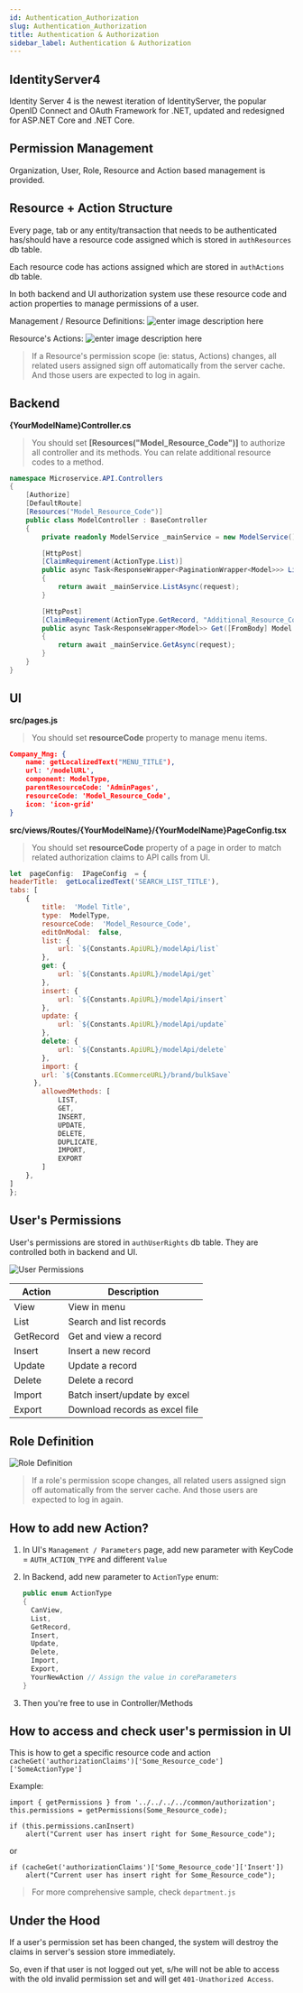 ```yaml
---
id: Authentication_Authorization
slug: Authentication_Authorization 
title: Authentication & Authorization
sidebar_label: Authentication & Authorization
---
```


## IdentityServer4

Identity Server 4 is the newest iteration of IdentityServer, the popular OpenID Connect and OAuth Framework for .NET, updated and redesigned for ASP.NET Core and .NET Core.

## Permission Management

Organization, User, Role, Resource and Action based management is provided.

## Resource + Action Structure

Every page, tab or any entity/transaction that needs to be authenticated has/should have a resource code assigned which is stored in `authResources` db table.

Each resource code has actions assigned which are stored in `authActions` db table.

In both backend and UI authorization system use these resource code and action properties to manage permissions of a user.

Management / Resource Definitions:
![enter image description here](https://netcoregenesis.com/images/documentation/Resource_page.png)

Resource's Actions:
![enter image description here](https://netcoregenesis.com/images/documentation/Resource_actions_page.png)

> If a Resource's permission scope (ie: status, Actions) changes, all related users assigned sign off automatically from the server cache. And those users are expected to log in again.

## Backend

**{YourModelName}Controller.cs**
> You should set **[Resources("Model_Resource_Code")]** to authorize all controller and its methods.
> You can relate  additional resource codes to a method.

```cs
namespace Microservice.API.Controllers
{
    [Authorize]
    [DefaultRoute]
    [Resources("Model_Resource_Code")]
    public class ModelController : BaseController
    {
        private readonly ModelService _mainService = new ModelService();

        [HttpPost]
        [ClaimRequirement(ActionType.List)]
        public async Task<ResponseWrapper<PaginationWrapper<Model>>> List([FromBody] RequestWithPagination<Model> request)
        {
            return await _mainService.ListAsync(request);
        }

        [HttpPost]
        [ClaimRequirement(ActionType.GetRecord, "Additional_Resource_Code1", "Additional_Resource_Code2")]
        public async Task<ResponseWrapper<Model>> Get([FromBody] Model request)
        {
            return await _mainService.GetAsync(request);
        }
    }
}

```

## UI

**src/pages.js**
> You should set **resourceCode** property to manage menu items.

```json
Company_Mng: { 
	name: getLocalizedText("MENU_TITLE"), 
	url: '/modelURL', 
	component: ModelType, 
	parentResourceCode: 'AdminPages', 
	resourceCode: 'Model_Resource_Code', 
	icon: 'icon-grid'
}
```

**src/views/Routes/{YourModelName}/{YourModelName}PageConfig.tsx**

> You should set **resourceCode** property of a page in order to match related authorization claims to API calls from UI.

```js
let  pageConfig:  IPageConfig  = {
headerTitle:  getLocalizedText('SEARCH_LIST_TITLE'),
tabs: [
	{
		title:  'Model Title',
		type:  ModelType,
		resourceCode:  'Model_Resource_Code',
		editOnModal:  false,
		list: {
			url: `${Constants.ApiURL}/modelApi/list`
		},
		get: {
			url: `${Constants.ApiURL}/modelApi/get`
		},
		insert: {
			url: `${Constants.ApiURL}/modelApi/insert`
		},
		update: {
			url: `${Constants.ApiURL}/modelApi/update`
		},
		delete: {
			url: `${Constants.ApiURL}/modelApi/delete`
		},
		import: {
        url: `${Constants.ECommerceURL}/brand/bulkSave`
      },
		allowedMethods: [
			LIST,
			GET,
			INSERT,
			UPDATE,
			DELETE,
        	DUPLICATE,
			IMPORT,
        	EXPORT
		]
	},
]
};
```

## User's Permissions

User's permissions are stored in `authUserRights` db table.
They are controlled both in backend and UI.

![User Permissions](https://netcoregenesis.com/images/documentation/Permission_page.png)

| Action | Description |
|--|--|
| View | View in menu |
| List | Search and list records |
| GetRecord | Get and view a record |
| Insert | Insert a new record |
| Update | Update a record |
| Delete | Delete a record |
| Import | Batch insert/update by excel |
| Export | Download records as excel file |

## Role Definition

![Role Definition](https://netcoregenesis.com/images/documentation/Permission_role.png)
> If a role's permission scope changes, all related users assigned sign off automatically from the server cache. And those users are expected to log in again.

## How to add new Action?

1) In UI's `Management / Parameters` page, add new parameter with KeyCode = `AUTH_ACTION_TYPE` and different `Value`

2) In Backend, add new parameter to `ActionType` enum:

   ```cs
   public enum ActionType
   {
     CanView,
     List,
     GetRecord,
     Insert,
     Update,
     Delete,
     Import,
     Export,
     YourNewAction // Assign the value in coreParameters
   }
   ```

3) Then you're free to use in Controller/Methods

## How to access and check user's permission in UI

This is how to get a specific resource code and action
`cacheGet('authorizationClaims')['Some_Resource_code']['SomeActionType']`

Example:

```
import { getPermissions } from '../../../../common/authorization';
this.permissions = getPermissions(Some_Resource_code);

if (this.permissions.canInsert)
	alert("Current user has insert right for Some_Resource_code");
```

or

```
if (cacheGet('authorizationClaims')['Some_Resource_code']['Insert'])
	alert("Current user has insert right for Some_Resource_code");
```

> For more comprehensive sample, check `department.js`

## Under the Hood

If a user's permission set has been changed, the system will  destroy the claims in server's session store immediately.

So, even if that user is not logged out yet, s/he will not be able to access with the old invalid permission set and will get `401-Unathorized Access`.
